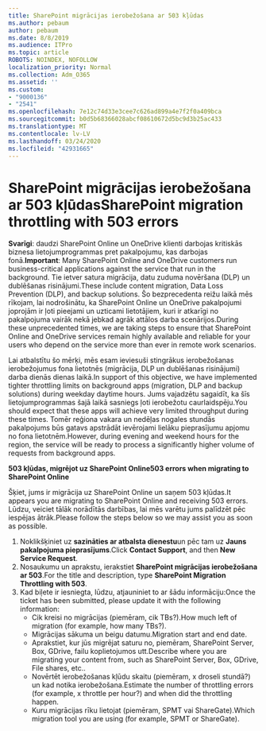 ```yaml
---
title: SharePoint migrācijas ierobežošana ar 503 kļūdas
ms.author: pebaum
author: pebaum
ms.date: 8/8/2019
ms.audience: ITPro
ms.topic: article
ROBOTS: NOINDEX, NOFOLLOW
localization_priority: Normal
ms.collection: Adm_O365
ms.assetid: ''
ms.custom:
- "9000136"
- "2541"
ms.openlocfilehash: 7e12c74d33e3cee7c626ad899a4e7f2f0a409bca
ms.sourcegitcommit: b0d5b68366028abcf08610672d5bc9d3b25ac433
ms.translationtype: MT
ms.contentlocale: lv-LV
ms.lasthandoff: 03/24/2020
ms.locfileid: "42931665"
---
```

# <a name="sharepoint-migration-throttling-with-503-errors"></a><span data-ttu-id="b791c-102">SharePoint migrācijas ierobežošana ar 503 kļūdas</span><span class="sxs-lookup"><span data-stu-id="b791c-102">SharePoint migration throttling with 503 errors</span></span>

<span data-ttu-id="b791c-103">**Svarīgi**: daudzi SharePoint Online un OneDrive klienti darbojas kritiskās biznesa lietojumprogrammas pret pakalpojumu, kas darbojas fonā.</span><span class="sxs-lookup"><span data-stu-id="b791c-103">**Important**: Many SharePoint Online and OneDrive customers run business-critical applications against the service that run in the background.</span></span> <span data-ttu-id="b791c-104">Tie ietver satura migrācija, datu zuduma novēršana (DLP) un dublēšanas risinājumi.</span><span class="sxs-lookup"><span data-stu-id="b791c-104">These include content migration, Data Loss Prevention (DLP), and backup solutions.</span></span> <span data-ttu-id="b791c-105">Šo bezprecedenta reižu laikā mēs rīkojam, lai nodrošinātu, ka SharePoint Online un OneDrive pakalpojumi joprojām ir ļoti pieejami un uzticami lietotājiem, kuri ir atkarīgi no pakalpojuma vairāk nekā jebkad agrāk attālos darba scenārijos.</span><span class="sxs-lookup"><span data-stu-id="b791c-105">During these unprecedented times, we are taking steps to ensure that SharePoint Online and OneDrive services remain highly available and reliable for your users who depend on the service more than ever in remote work scenarios.</span></span>

<span data-ttu-id="b791c-106">Lai atbalstītu šo mērķi, mēs esam ieviesuši stingrākus ierobežošanas ierobežojumus fona lietotnēs (migrācija, DLP un dublēšanas risinājumi) darba dienās dienas laikā.</span><span class="sxs-lookup"><span data-stu-id="b791c-106">In support of this objective, we have implemented tighter throttling limits on background apps (migration, DLP and backup solutions) during weekday daytime hours.</span></span> <span data-ttu-id="b791c-107">Jums vajadzētu sagaidīt, ka šīs lietojumprogrammas šajā laikā sasniegs ļoti ierobežotu caurlaidspēju.</span><span class="sxs-lookup"><span data-stu-id="b791c-107">You should expect that these apps will achieve very limited throughput during these times.</span></span> <span data-ttu-id="b791c-108">Tomēr reģiona vakara un nedēļas nogales stundās pakalpojums būs gatavs apstrādāt ievērojami lielāku pieprasījumu apjomu no fona lietotnēm.</span><span class="sxs-lookup"><span data-stu-id="b791c-108">However, during evening and weekend hours for the region, the service will be ready to process a significantly higher volume of requests from background apps.</span></span>

<span data-ttu-id="b791c-109">**503 kļūdas, migrējot uz SharePoint Online**</span><span class="sxs-lookup"><span data-stu-id="b791c-109">**503 errors when migrating to SharePoint Online**</span></span>

<span data-ttu-id="b791c-110">Šķiet, jums ir migrācija uz SharePoint Online un saņem 503 kļūdas.</span><span class="sxs-lookup"><span data-stu-id="b791c-110">It appears you are migrating to SharePoint Online and receiving 503 errors.</span></span> <span data-ttu-id="b791c-111">Lūdzu, veiciet tālāk norādītās darbības, lai mēs varētu jums palīdzēt pēc iespējas ātrāk.</span><span class="sxs-lookup"><span data-stu-id="b791c-111">Please follow the steps below so we may assist you as soon as possible.</span></span> 

1. <span data-ttu-id="b791c-112">Noklikšķiniet uz **sazināties ar atbalsta dienestu**un pēc tam uz **Jauns pakalpojuma pieprasījums**.</span><span class="sxs-lookup"><span data-stu-id="b791c-112">Click **Contact Support**, and then **New Service Request**.</span></span>
2. <span data-ttu-id="b791c-113">Nosaukumu un aprakstu, ierakstiet **SharePoint migrācijas ierobežošana ar 503**.</span><span class="sxs-lookup"><span data-stu-id="b791c-113">For the title and description, type **SharePoint Migration Throttling with 503**.</span></span>
3. <span data-ttu-id="b791c-114">Kad biļete ir iesniegta, lūdzu, atjauniniet to ar šādu informāciju:</span><span class="sxs-lookup"><span data-stu-id="b791c-114">Once the ticket has been submitted, please update it with the following information:</span></span>
    - <span data-ttu-id="b791c-115">Cik kreisi no migrācijas (piemēram, cik TBs?).</span><span class="sxs-lookup"><span data-stu-id="b791c-115">How much left of migration (for example, how many TBs?).</span></span>
    - <span data-ttu-id="b791c-116">Migrācijas sākuma un beigu datumu.</span><span class="sxs-lookup"><span data-stu-id="b791c-116">Migration start and end date.</span></span>
    - <span data-ttu-id="b791c-117">Aprakstiet, kur jūs migrējat saturu no, piemēram, SharePoint Server, Box, GDrive, failu koplietojumos utt.</span><span class="sxs-lookup"><span data-stu-id="b791c-117">Describe where you are migrating your content from, such as SharePoint Server, Box, GDrive, File shares, etc..</span></span>
    - <span data-ttu-id="b791c-118">Novērtēt ierobežošanas kļūdu skaitu (piemēram, x droseli stundā?) un kad notika ierobežošana.</span><span class="sxs-lookup"><span data-stu-id="b791c-118">Estimate the number of throttling errors (for example, x throttle per hour?) and when did the throttling happen.</span></span>
    - <span data-ttu-id="b791c-119">Kuru migrācijas rīku lietojat (piemēram, SPMT vai ShareGate).</span><span class="sxs-lookup"><span data-stu-id="b791c-119">Which migration tool you are using (for example, SPMT or ShareGate).</span></span>


